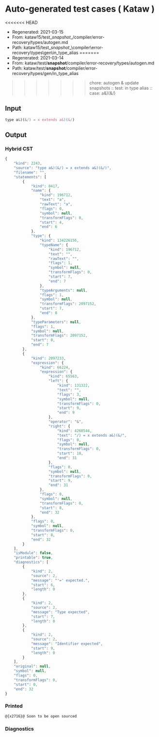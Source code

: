 # Auto-generated test cases ( Kataw )
<<<<<<< HEAD
- Regenerated: 2021-03-15
- From: kataw15/test\__snapshot__/compiler/error-recovery/types/autogen.md
- Path: kataw15/test\__snapshot__\compiler\error-recovery\types\gen\in_type_alias
=======
- Regenerated: 2021-03-14
- From: kataw/test/__snapshot__/compiler/error-recovery/types/autogen.md
- Path: kataw/test/__snapshot__/compiler/error-recovery/types/gen/in_type_alias
>>>>>>> chore: autogen & update snapshots
> :: test: in type alias
> :: case: a&)(&/)
## Input

`````js
type a&)(&/) = x extends a&)(&/)
`````

## Output

### Hybrid CST

```javascript
{
    "kind": 2243,
    "source": "type a&)(&/) = x extends a&)(&/)",
    "filename": "",
    "statements": [
        {
            "kind": 8417,
            "name": {
                "kind": 196712,
                "text": "a",
                "rawText": "a",
                "flags": 0,
                "symbol": null,
                "transformFlags": 0,
                "start": 4,
                "end": 6
            },
            "type": {
                "kind": 134226156,
                "typeName": {
                    "kind": 196712,
                    "text": "",
                    "rawText": "",
                    "flags": 1,
                    "symbol": null,
                    "transformFlags": 0,
                    "start": 7,
                    "end": 7
                },
                "typeArguments": null,
                "flags": 1,
                "symbol": null,
                "transformFlags": 2097152,
                "start": 7,
                "end": 8
            },
            "typeParameters": null,
            "flags": 1,
            "symbol": null,
            "transformFlags": 2097152,
            "start": 0,
            "end": 7
        },
        {
            "kind": 2097233,
            "expression": {
                "kind": 66224,
                "expression": {
                    "kind": 65563,
                    "left": {
                        "kind": 131322,
                        "text": "",
                        "flags": 3,
                        "symbol": null,
                        "transformFlags": 0,
                        "start": 9,
                        "end": 9
                    },
                    "operator": "&",
                    "right": {
                        "kind": 4260544,
                        "text": "/) = x extends a&)(&/",
                        "flags": 0,
                        "symbol": null,
                        "transformFlags": 0,
                        "start": 10,
                        "end": 31
                    },
                    "flags": 0,
                    "symbol": null,
                    "transformFlags": 0,
                    "start": 9,
                    "end": 31
                },
                "flags": 0,
                "symbol": null,
                "transformFlags": 0,
                "start": 8,
                "end": 32
            },
            "flags": 0,
            "symbol": null,
            "transformFlags": 0,
            "start": 8,
            "end": 32
        }
    ],
    "isModule": false,
    "printable": true,
    "diagnostics": [
        {
            "kind": 2,
            "source": 2,
            "message": "'=' expected.",
            "start": 6,
            "length": 0
        },
        {
            "kind": 2,
            "source": 2,
            "message": "Type expected",
            "start": 7,
            "length": 0
        },
        {
            "kind": 2,
            "source": 2,
            "message": "Identifier expected",
            "start": 9,
            "length": 0
        }
    ],
    "original": null,
    "symbol": null,
    "flags": 0,
    "transformFlags": 0,
    "start": 0,
    "end": 32
}
```

### Printed

```javascript
@{x2716}@ Soon to be open sourced
```

### Diagnostics

```javascript

```

